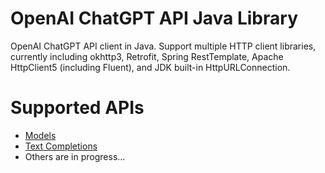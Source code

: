 # OpenAI ChatGPT API Java Library
OpenAI ChatGPT API client in Java. Support multiple HTTP client libraries, currently including okhttp3,
Retrofit, Spring RestTemplate, Apache HttpClient5 (including Fluent), and JDK built-in HttpURLConnection.

# Supported APIs
- [Models](https://platform.openai.com/docs/api-reference/models)
- [Text Completions](https://platform.openai.com/docs/api-reference/completions)
- Others are in progress...
